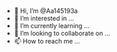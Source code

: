 - 👋 Hi, I’m @Aa145193a
- 👀 I’m interested in ...
- 🌱 I’m currently learning ...
- 💞️ I’m looking to collaborate on ...
- 📫 How to reach me ...

<!---
Aa145193a/Aa145193a is a ✨ special ✨ repository because its `README.md` (this file) appears on your GitHub profile.
You can click the Preview link to take a look at your changes.
--->
